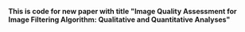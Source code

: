**This is code for new paper with title "Image Quality Assessment for Image Filtering Algorithm: Qualitative and Quantitative Analyses"**